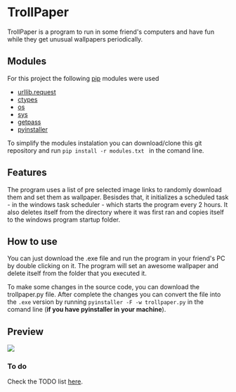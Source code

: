 # TrollPaper
TrollPaper is a program to run in some friend's computers and have fun while they get unusual wallpapers periodically.

## Modules
For this project the following [pip](https://pypi.org/project/pip/) modules were used
* [urllib.request](https://docs.python.org/3/library/urllib.html)
* [ctypes](https://docs.python.org/3/library/ctypes.html)
* [os](https://docs.python.org/3/library/os.html?highlight=os#module-os)
* [sys](https://docs.python.org/3/library/sys.html?highlight=sys#module-sys)
* [getpass](https://docs.python.org/3/library/getpass.html?highlight=getpass#module-getpass)
* [pyinstaller](https://www.pyinstaller.org/)

To simplify the modules instalation you can download/clone this git repository and run `pip install -r modules.txt ` in the comand line.

## Features
The program uses a list of pre selected image links to randomly download them and set them as wallpaper.
Besisdes that, it initializes a scheduled task - in the windows task scheduler - which starts the program every 2 hours.
It also deletes itself from the directory where it was first ran and copies itself to the windows program startup folder.

## How to use
You can just download the .exe file and run the program in your friend's PC by double clicking on it. The program will set an awesome wallpaper and delete itself from the folder that you executed it.

To make some changes in the source code, you can download the trollpaper.py file. After complete the changes you can convert the file into the `.exe` version by running `pyinstaller -F -w trollpaper.py` in the comand line (__if you have pyinstaller in your machine__).

## Preview
![](img/preview.gif)


### To do
Check the TODO list [here](https://github.com/Edmundo-Ribeiro/wallpaper/issues/2).
